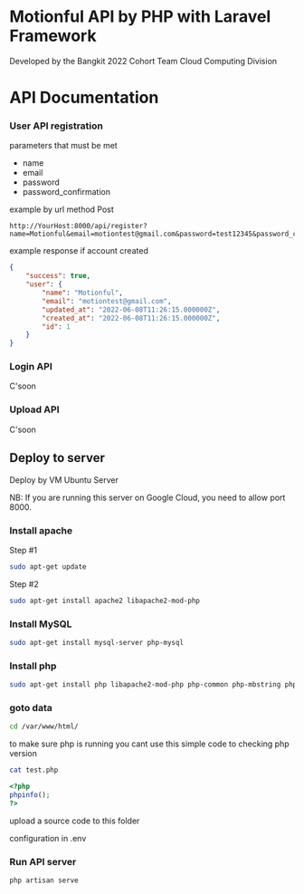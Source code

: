 # Motionful API by PHP with Laravel Framework

Developed by the Bangkit 2022 Cohort Team Cloud Computing Division

# API Documentation

### User API registration
parameters that must be met

+ name
+ email
+ password 
+ password_confirmation

example by url method Post

```code
http://YourHost:8000/api/register?name=Motionful&email=motiontest@gmail.com&password=test12345&password_confirmation=test12345
```
example response  if account created
```json
{
    "success": true,
    "user": {
        "name": "Motionful",
        "email": "motiontest@gmail.com",
        "updated_at": "2022-06-08T11:26:15.000000Z",
        "created_at": "2022-06-08T11:26:15.000000Z",
        "id": 1
    }
}
```

### Login API
C'soon

### Upload API
C'soon


## Deploy to server

Deploy by VM Ubuntu Server

NB: If you are running this server on Google Cloud, you need to allow port 8000.

### Install apache
Step #1
```bash
sudo apt-get update
```
Step #2
```bash
sudo apt-get install apache2 libapache2-mod-php
```




### Install MySQL

```bash
sudo apt-get install mysql-server php-mysql
```



### Install php

```bash
sudo apt-get install php libapache2-mod-php php-common php-mbstring php-xmlrpc php-soap php-gd php-xml php-mysql php-cli php-mcrypt php-zip
```

### goto data


```bash
cd /var/www/html/
```

to make sure php is running you cant use this simple code to checking php version 

```bash
cat test.php
```

```php
<?php 
phpinfo(); 
?>
```
upload a source code to this folder

configuration in .env

### Run API server
```php
php artisan serve
```

## 
